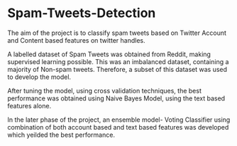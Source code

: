 # Spam-Tweets-Detection

The aim of the project is to classify spam tweets based on Twitter Account and Content based features on twitter handles.

A labelled dataset of Spam Tweets was obtained from Reddit, making supervised learning possible. This was an imbalanced dataset, containing a majority of Non-spam tweets. Therefore, a subset of this dataset was used to develop the model.

After tuning the model, using cross validation techniques, the best performance was obtained using Naive Bayes Model, using the text based features alone. 

In the later phase of the project, an ensemble model- Voting Classifier using combination of both account based and text based features was developed which yeilded the best performance.

